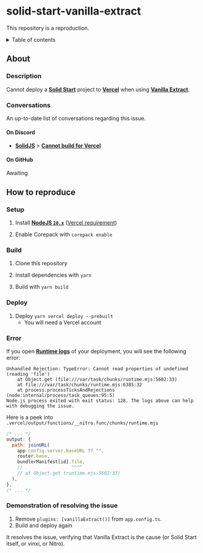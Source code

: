 # solid-start-vanilla-extract

This repository is a reproduction.

<details>
  <summary>Table of contents</summary>

- [solid-start-vanilla-extract](#solid-start-vanilla-extract)
  - [About](#about)
    - [Description](#description)
    - [Conversations](#conversations)
      - [On Discord](#on-discord)
      - [On GitHub](#on-github)
  - [How to reproduce](#how-to-reproduce)
    - [Setup](#setup)
    - [Build](#build)
    - [Deploy](#deploy)
    - [Error](#error)
    - [Demonstration of resolving the issue](#demonstration-of-resolving-the-issue)
</details>



## About

### Description

Cannot deploy a [**Solid Start**](https://start.solidjs.com "start.solidjs.com") project to [**Vercel**](https://vercel.com "vercel.com") when using [**Vanilla Extract**](https://vanilla-extract.style "vanilla-extract.style").

### Conversations

An up-to-date list of conversations regarding this issue.


#### On Discord

- [**SolidJS**](https://discord.gg/solidjs "discord.gg/solidjs") > [**Cannot build for Vercel**](https://discord.com/channels/722131463138705510/1265906604096753706 "#support > Cannot build for Vercel")

#### On GitHub

Awaiting

## How to reproduce

### Setup

1. Install [**NodeJS `20.x`**](https://nodejs.org "nodejs.org") ([Vercel requirement](https://vercel.link/node-version "vercel.link/node-version"))

2. Enable Corepack with `corepack enable`

### Build

1. Clone this repository

2. Install dependencies with `yarn`

3. Build with `yarn build`

### Deploy

1. Deploy `yarn vercel deploy --prebuilt`
     - You will need a Vercel account


### Error

If you open [**Runtime logs**](https://vercel.com/docs/observability/runtime-logs) of your deployment, you will see the following error:

```
Unhandled Rejection: TypeError: Cannot read properties of undefined (reading 'file')
    at Object.get (file:///var/task/chunks/runtime.mjs:5602:33)
    at file:///var/task/chunks/runtime.mjs:6385:32
    at process.processTicksAndRejections (node:internal/process/task_queues:95:5)
Node.js process exited with exit status: 128. The logs above can help with debugging the issue.
```

Here is a peek into `.vercel/output/functions/__nitro.func/chunks/runtime.mjs`
```js
/* ... */
output: {
  path: joinURL(
    app.config.server.baseURL ?? "",
    router.base,
    bundlerManifest[id].file,
    //                  ^^^^
    // at Object.get (runtime.mjs:5602:33)
  ),
},
/* ... */
```

### Demonstration of resolving the issue

1. Remove `plugins: [vanillaExtract()]` from `app.config.ts`.
2. Build and deploy again

It resolves the issue, verifying that Vanilla Extract is the cause (or Solid Start itself, or vinxi, or Nitro).
